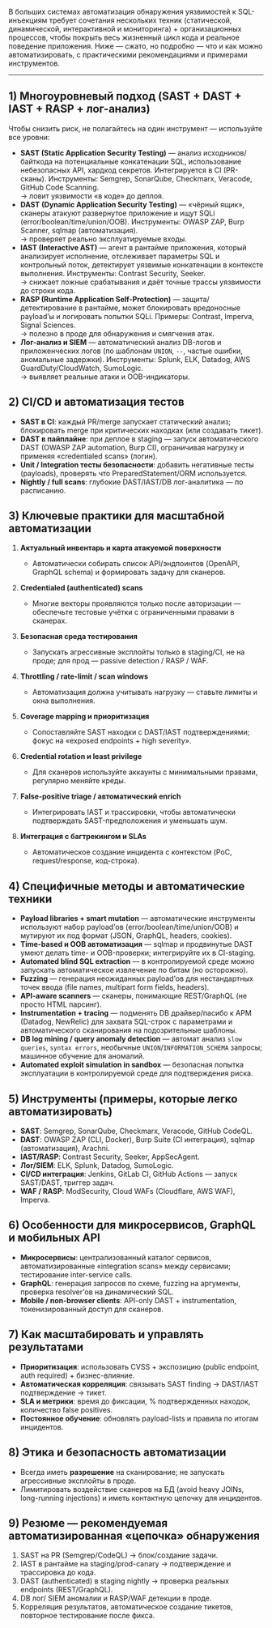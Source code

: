 В больших системах автоматизация обнаружения уязвимостей к SQL-инъекциям требует сочетания нескольких техник (статической, динамической, интерактивной и мониторинга) + организационных процессов, чтобы покрыть весь жизненный цикл кода и реальное поведение приложения. Ниже — сжато, но подробно — что и как можно автоматизировать, с практическими рекомендациями и примерами инструментов.

---

## 1) Многоуровневый подход (SAST + DAST + IAST + RASP + лог-анализ)
Чтобы снизить риск, не полагайтесь на один инструмент — используйте все уровни:
- **SAST (Static Application Security Testing)** — анализ исходников/байткода на потенциальные конкатенации SQL, использование небезопасных API, хардкод секретов. Интегрируется в CI (PR-сканы). Инструменты: Semgrep, SonarQube, Checkmarx, Veracode, GitHub Code Scanning.  
    → ловит уязвимости «в коде» до деплоя.
- **DAST (Dynamic Application Security Testing)** — «чёрный ящик», сканеры атакуют развернутое приложение и ищут SQLi (error/boolean/time/union/OOB). Инструменты: OWASP ZAP, Burp Scanner, sqlmap (автоматизация).  
    → проверяет реально эксплуатируемые входы.
- **IAST (Interactive AST)** — агент в рантайме приложения, который анализирует исполнение, отслеживает параметры SQL и контрольный поток, детектирует уязвимые конкатенации в контексте выполнения. Инструменты: Contrast Security, Seeker.  
    → снижает ложные срабатывания и даёт точные трассы уязвимости до строки кода.
- **RASP (Runtime Application Self-Protection)** — защита/детектирование в рантайме, может блокировать вредоносные payload’ы и логировать попытки SQLi. Примеры: Contrast, Imperva, Signal Sciences.  
    → полезно в проде для обнаружения и смягчения атак.
- **Лог-анализ и SIEM** — автоматический анализ DB-логов и приложенческих логов (по шаблонам `UNION`, `--`, частые ошибки, аномальные задержки). Инструменты: Splunk, ELK, Datadog, AWS GuardDuty/CloudWatch, SumoLogic.  
    → выявляет реальные атаки и OOB-индикаторы.
## 2) CI/CD и автоматизация тестов
- **SAST в CI**: каждый PR/merge запускает статический анализ; блокировать merge при критических находках (или создавать тикет).
- **DAST в пайплайне**: при деплое в staging — запуск автоматического DAST (OWASP ZAP automation, Burp CI), ограничивая нагрузку и применяя «credentialed scans» (логин).
- **Unit / Integration тесты безопасности**: добавить негативные тесты (payloads), проверять что PreparedStatement/ORM используется.
- **Nightly / full scans**: глубокие DAST/IAST/DB лог-аналитика — по расписанию.
## 3) Ключевые практики для масштабной автоматизации
1. **Актуальный инвентарь и карта атакуемой поверхности**

    - Автоматически собирать список API/эндпоинтов (OpenAPI, GraphQL schema) и формировать задачу для сканеров.
2. **Credentialed (authenticated) scans**
    - Многие векторы проявляются только после авторизации — обеспечьте тестовые учётки с ограниченными правами в сканерах.
3. **Безопасная среда тестирования**
    - Запускать агрессивные эксплойты только в staging/CI, не на проде; для прод — passive detection / RASP / WAF.
4. **Throttling / rate-limit / scan windows**
    - Автоматизация должна учитывать нагрузку — ставьте лимиты и окна выполнения.
5. **Coverage mapping и приоритизация**
    - Сопоставляйте SAST находки с DAST/IAST подтверждениями; фокус на «exposed endpoints + high severity».
6. **Credential rotation и least privilege**
    - Для сканеров используйте аккаунты с минимальными правами, регулярно меняйте креды.
7. **False-positive triage / автоматический enrich**
    - Интегрировать IAST и трассировки, чтобы автоматически подтверждать SAST-предположения и уменьшать шум.
8. **Интеграция с багтрекингом и SLAs**
    - Автоматическое создание инцидента с контекстом (PoC, request/response, код-строка).
## 4) Специфичные методы и автоматические техники
- **Payload libraries + smart mutation** — автоматические инструменты используют набор payload’ов (error/boolean/time/union/OOB) и мутируют их под формат (JSON, GraphQL, headers, cookies).
- **Time-based и OOB автоматизация** — sqlmap и продвинутые DAST умеют делать time- и OOB-проверки; интегрируйте их в CI-staging.
- **Automated blind SQL extraction** — в контролируемой среде можно запускать автоматическое извлечение по битам (но осторожно).
- **Fuzzing** — генерация неожиданных payload’ов для нестандартных точек ввода (file names, multipart form fields, headers).
- **API-aware scanners** — сканеры, понимающие REST/GraphQL (не просто HTML парсинг).
- **Instrumentation + tracing** — подменять DB драйвер/пасибо к APM (Datadog, NewRelic) для захвата SQL-строк с параметрами и автоматического сканирования на подозрительные шаблоны.
- **DB log mining / query anomaly detection** — автомат анализ `slow queries`, `syntax errors`, необычные `UNION`/`INFORMATION_SCHEMA` запросы; машинное обучение для аномалий.
- **Automated exploit simulation in sandbox** — безопасная попытка эксплуатации в контролируемой среде для подтверждения риска.
## 5) Инструменты (примеры, которые легко автоматизировать)
- **SAST**: Semgrep, SonarQube, Checkmarx, Veracode, GitHub CodeQL.
- **DAST**: OWASP ZAP (CLI, Docker), Burp Suite (CI интеграция), sqlmap (автоматизация), Arachni.
- **IAST/RASP**: Contrast Security, Seeker, AppSecAgent.
- **Лог/SIEM**: ELK, Splunk, Datadog, SumoLogic.
- **CI/CD интеграция**: Jenkins, GitLab CI, GitHub Actions — запуск SAST/DAST, триггер задач.
- **WAF / RASP**: ModSecurity, Cloud WAFs (Cloudflare, AWS WAF), Imperva.
## 6) Особенности для микросервисов, GraphQL и мобильных API
- **Микросервисы**: централизованный каталог сервисов, автоматизированные «integration scans» между сервисами; тестирование inter-service calls.
- **GraphQL**: генерация запросов по схеме, fuzzing на аргументы, проверка resolver’ов на динамический SQL.
- **Mobile / non-browser clients**: API-only DAST + instrumentation, токенизированный доступ для сканеров.
## 7) Как масштабировать и управлять результатами
- **Приоритизация**: использовать CVSS + экспозицию (public endpoint, auth required) + бизнес-влияние.
- **Автоматическая корреляция**: связывать SAST finding → DAST/IAST подтверждение → тикет.
- **SLA и метрики**: время до фиксации, % подтвержденных находок, количество false positives.
- **Постоянное обучение**: обновлять payload-lists и правила по итогам инцидентов.
## 8) Этика и безопасность автоматизации
- Всегда иметь **разрешение** на сканирование; не запускать агрессивные эксплойты в проде.
- Лимитировать воздействие сканеров на БД (avoid heavy JOINs, long-running injections) и иметь контактную цепочку для инцидентов.
## 9) Резюме — рекомендуемая автоматизированная «цепочка» обнаружения
1. SAST на PR (Semgrep/CodeQL) → блок/создание задачи.
2. IAST в рантайме на staging/prod-canary → подтверждение и трассировка до кода.
3. DAST (authenticated) в staging nightly → проверка реальных endpoints (REST/GraphQL).
4. DB лог/ SIEM аномалии и RASP/WAF детекции в проде.
5. Корреляция результатов, автоматическое создание тикетов, повторное тестирование после фикса.